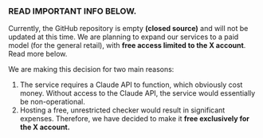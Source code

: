 ### READ IMPORTANT INFO BELOW.

Currently, the GitHub repository is empty **(closed source)** and will not be updated at this time. We are planning to expand our services to a paid model (for the general retail), with **free access limited to the X account**. Read more below.

We are making this decision for two main reasons:

1. The service requires a Claude API to function, which obviously cost money. Without access to the Claude API, the service would essentially be non-operational. 
2. Hosting a free, unrestricted checker would result in significant expenses. Therefore, we have decided to make it **free exclusively for the X account.**
  
  


